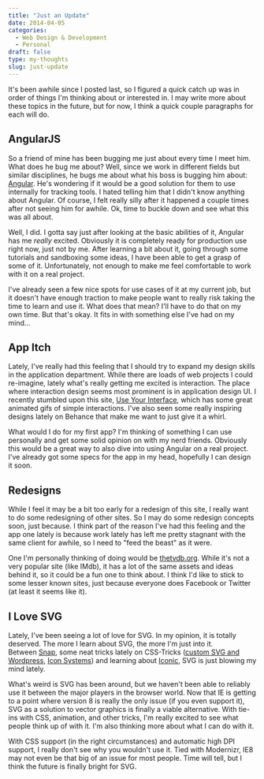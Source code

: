 ```yaml
---
title: "Just an Update"
date: 2014-04-05
categories:
  - Web Design & Development
  - Personal
draft: false
type: my-thoughts
slug: just-update
---
```


It's been awhile since I posted last, so I figured a quick catch up was in order of things I'm thinking about or interested in. I may write more about these topics in the future, but for now, I think a quick couple paragraphs for each will do.

## AngularJS

So a friend of mine has been bugging me just about every time I meet him. What does he bug me about? Well, since we work in different fields but similar disciplines, he bugs me about what his boss is bugging him about: [Angular](http://angularjs.org/ "Angular JS"). He's wondering if it would be a good solution for them to use internally for tracking tools. I hated telling him that I didn't know anything about Angular. Of course, I felt really silly after it happened a couple times after not seeing him for awhile. Ok, time to buckle down and see what this was all about.

Well, I did. I gotta say just after looking at the basic abilities of it, Angular has me _really_ excited. Obviously it is completely ready for production use right now, just not by me. After learning a bit about it, going through some tutorials and sandboxing some ideas, I have been able to get a grasp of some of it. Unfortunately, not enough to make me feel comfortable to work with it on a real project.

I've already seen a few nice spots for use cases of it at my current job, but it doesn't have enough traction to make people want to really risk taking the time to learn and use it. What does that mean? I'll have to do that on my own time. But that's okay. It fits in with something else I've had on my mind...

## App Itch

Lately, I've really had this feeling that I should try to expand my design skills in the application department. While there are loads of web projects I could re-imagine, lately what's really getting me excited is interaction. The place where interaction design seems most prominent is in application design UI. I recently stumbled upon this site, [Use Your Interface](http://useyourinterface.com/ "Use Your Interface"), which has some great animated gifs of simple interactions. I've also seen some really inspiring designs lately on Behance that make me want to just give it a whirl.

What would I do for my first app? I'm thinking of something I can use personally and get some solid opinion on with my nerd friends. Obviously this would be a great way to also dive into using Angular on a real project. I've already got some specs for the app in my head, hopefully I can design it soon.

## Redesigns

While I feel it may be a bit too early for a redesign of this site, I really want to do some redesigning of other sites. So I may do some redesign concepts soon, just because. I think part of the reason I've had this feeling and the app one lately is because work lately has left me pretty stagnant with the same client for awhile, so I need to "feed the beast" as it were.

One I'm personally thinking of doing would be [thetvdb.org](http://thetvdb.com/ "The TVdb"). While it's not a very popular site (like IMdb), it has a lot of the same assets and ideas behind it, so it could be a fun one to think about. I think I'd like to stick to some lesser known sites, just because everyone does Facebook or Twitter (at least it seems like it).

## I Love SVG

Lately, I've been seeing a lot of love for SVG. In my opinion, it is totally deserved. The more I learn about SVG, the more I'm just into it. Between [Snap](http://snapsvg.io/ "Snap SVG"), some neat tricks lately on CSS-Tricks ([custom SVG and Wordpress](http://css-tricks.com/svg-wordpress-custom-fields/), [Icon Systems](http://css-tricks.com/svg-sprites-use-better-icon-fonts/)) and learning about [Iconic](https://useiconic.com/), SVG is just blowing my mind lately.

What's weird is SVG has been around, but we haven't been able to reliably use it between the major players in the browser world. Now that IE is getting to a point where version 8 is really the only issue (if you even support it), SVG as a solution to vector graphics is finally a viable alternative. With tie-ins with CSS, animation, and other tricks, I'm really excited to see what people think up of with it. I'm also thinking more about what I can do with it.

With CSS support (in the right circumstances) and automatic high DPI support, I really don't see why you wouldn't use it. Tied with Modernizr, IE8 may not even be that big of an issue for most people. Time will tell, but I think the future is finally bright for SVG.

